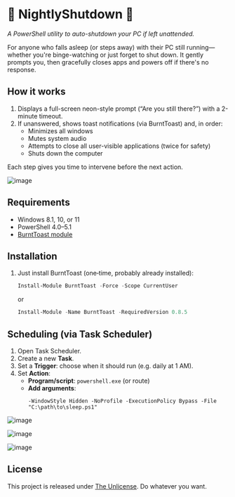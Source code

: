 # 🐥 NightlyShutdown 🐥

*A PowerShell utility to auto-shutdown your PC if left unattended.*

For anyone who falls asleep (or steps away) with their PC still running—whether you're binge-watching or just forget to shut down. It gently prompts you, then gracefully closes apps and powers off if there's no response.

## How it works

1. Displays a full-screen neon-style prompt (“Are you still there?”) with a 2-minute timeout.  
2. If unanswered, shows toast notifications (via BurntToast) and, in order:
   - Minimizes all windows  
   - Mutes system audio  
   - Attempts to close all user-visible applications (twice for safety)  
   - Shuts down the computer  

Each step gives you time to intervene before the next action.

![image](https://github.com/user-attachments/assets/a2537e42-ec44-4f0f-8060-c59b4e794f68)

## Requirements

- Windows 8.1, 10, or 11  
- PowerShell 4.0–5.1  
- [BurntToast module](https://www.powershellgallery.com/packages/BurntToast)  

## Installation

1. Just install BurntToast (one‑time, probably already installed):
   ```powershell
   Install-Module BurntToast -Force -Scope CurrentUser
   ```
   or
      ```powershell
   Install-Module -Name BurntToast -RequiredVersion 0.8.5
   ```
   
## Scheduling (via Task Scheduler)

1. Open Task Scheduler.
2. Create a new **Task**.
3. Set a **Trigger**: choose when it should run (e.g. daily at 1 AM).
4. Set **Action**:
   - **Program/script**: `powershell.exe` (or route)
   - **Add arguments**: 
     ```plaintext
     -WindowStyle Hidden -NoProfile -ExecutionPolicy Bypass -File "C:\path\to\sleep.ps1"
     ```


![image](https://github.com/user-attachments/assets/f0449d2d-b42c-45c7-a43c-87483e54f1b1)

![image](https://github.com/user-attachments/assets/57985ca8-f5da-4add-9067-36fcbfced1b9)

![image](https://github.com/user-attachments/assets/d3237a72-2047-4336-b4b7-c79151e091ea)


## License

This project is released under [The Unlicense](https://unlicense.org/). Do whatever you want.


